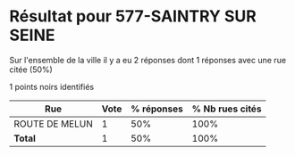 # Résultat pour 577-SAINTRY SUR SEINE

Sur l'ensemble de la ville il y a eu 2 réponses dont 1 réponses avec une rue citée (50%)

1 points noirs identifiés

| Rue | Vote | % réponses | % Nb rues cités|
|-----|------|------------|----------------|
| ROUTE DE MELUN | 1 | 50% | 100%|
| **Total** | 1 | 50% | 100%|

